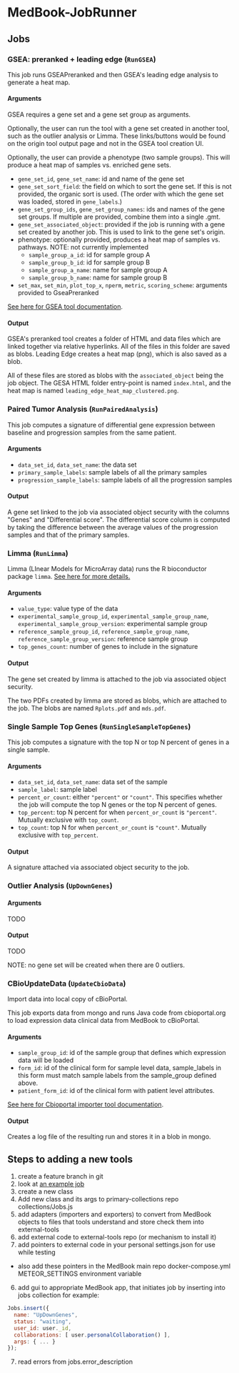 # MedBook-JobRunner

## Jobs

### GSEA: preranked + leading edge (`RunGSEA`)

This job runs GSEAPreranked and then GSEA's leading edge analysis to generate a heat map.

#### Arguments

GSEA requires a gene set and a gene set group as arguments.

Optionally, the user can run the tool with a gene set created in another tool, such as the outlier analysis or Limma. These links/buttons would be found on the origin tool output page and not in the GSEA tool creation UI.

Optionally, the user can provide a phenotype (two sample groups). This will produce a heat map of samples vs. enriched gene sets.

- `gene_set_id`, `gene_set_name`: id and name of the gene set
- `gene_set_sort_field`: the field on which to sort the gene set. If this is not provided, the organic sort is used. (The order with which the gene set was loaded, stored in `gene_labels`.)
- `gene_set_group_ids`, `gene_set_group_names`: ids and names of the gene set groups. If multiple are provided, combine them into a single .gmt.
- `gene_set_associated_object`: provided if the job is running with a gene set created by another job. This is used to link to the gene set's origin.
- phenotype: optionally provided, produces a heat map of samples vs. pathways. NOTE: not currently implemented
  - `sample_group_a_id`: id for sample group A
  - `sample_group_b_id`: id for sample group B
  - `sample_group_a_name`: name for sample group A
  - `sample_group_b_name`: name for sample group B
- `set_max`, `set_min`, `plot_top_x`, `nperm`, `metric`, `scoring_scheme`: arguments provided to GseaPreranked

[See here for GSEA tool documentation](http://www.broadinstitute.org/cancer/software/gsea/doc/GSEAUserGuideFrame.html).

#### Output

GSEA's preranked tool creates a folder of HTML and data files which are linked together via relative hyperlinks. All of the files in this folder are saved as blobs. Leading Edge creates a heat map (png), which is also saved as a blob.

All of these files are stored as blobs with the `associated_object` being the job object. The GESA HTML folder entry-point is named `index.html`, and the heat map is named `leading_edge_heat_map_clustered.png`.

### Paired Tumor Analysis (`RunPairedAnalysis`)

This job computes a signature of differential gene expression between baseline and progression samples from the same patient.

#### Arguments

- `data_set_id`, `data_set_name`: the data set
- `primary_sample_labels`: sample labels of all the primary samples
- `progression_sample_labels`: sample labels of all the progression samples

#### Output

A gene set linked to the job via associated object security with the columns "Genes" and "Differential score". The differential score column is computed by taking the difference between the average values of the progression samples and that of the primary samples.

### Limma (`RunLimma`)

Limma (LInear Models for MicroArray data) runs the R bioconductor package `limma`. [See here for more details.](https://bioconductor.org/packages/release/bioc/html/limma.html)

#### Arguments
- `value_type`: value type of the data
- `experimental_sample_group_id`, `experimental_sample_group_name`, `experimental_sample_group_version`: experimental sample group
- `reference_sample_group_id`, `reference_sample_group_name`, `reference_sample_group_version`: reference sample group
- `top_genes_count`: number of genes to include in the signature

#### Output

The gene set created by limma is attached to the job via associated object security.

The two PDFs created by limma are stored as blobs, which are attached to the job. The blobs are named `Rplots.pdf` and `mds.pdf`.

### Single Sample Top Genes (`RunSingleSampleTopGenes`)

This job computes a signature with the top N or top N percent of genes in a single sample.

#### Arguments

- `data_set_id`, `data_set_name`: data set of the sample
- `sample_label`: sample label
- `percent_or_count`: either `"percent"` or `"count"`. This specifies whether the job will compute the top N genes or the top N percent of genes.
- `top_percent`: top N percent for when `percent_or_count` is `"percent"`. Mutually exclusive with `top_count`.
- `top_count`: top N for when `percent_or_count` is `"count"`. Mutually exclusive with `top_percent`.

#### Output

A signature attached via associated object security to the job.

### Outlier Analysis (`UpDownGenes`)

#### Arguments

TODO

#### Output

TODO

NOTE: no gene set will be created when there are 0 outliers.

### CBioUpdateData (`UpdateCbioData`)

Import data into local copy of cBioPortal.

This job exports data from mongo and runs Java code from cbioportal.org to load expression data clinical data from MedBook to cBioPortal.

#### Arguments
- `sample_group_id`: id of the sample group that defines which expression data will be loaded
- `form_id`: id of the clinical form for sample level data, sample_labels in this form must match sample labels from the sample_group defined above.
- `patient_form_id`: id of the clinical form with patient level attributes.

[See here for Cbioportal importer tool documentation](https://cbioportal.readthedocs.io/en/latest/#data-loading).

#### Output

Creates a log file of the resulting run and stores it in a blob in mongo.

## Steps to adding a new tools

1. create a feature branch in git
2. look at [an example job](https://github.com/UCSC-MedBook/MedBook-JobRunner/blob/master/webapp/server/classes/RunLimma.js)
3. create a new class
4. Add new class and its args to primary-collections repo collections/Jobs.js
4. add adapters (importers and exporters) to convert from MedBook objects to files that tools understand and store check them into external-tools
4. add external code to external-tools repo (or mechanism to install it)
5. add pointers to external code in your personal settings.json for use while testing
  - also add these pointers in the MedBook main repo docker-compose.yml METEOR_SETTINGS environment variable
6. add gui to appropriate MedBook app, that initiates job by inserting into jobs collection
  for example:
```js
Jobs.insert({
  name: "UpDownGenes",
  status: "waiting",
  user_id: user._id,
  collaborations: [ user.personalCollaboration() ],
  args: { ... }
});
```
7. read errors from jobs.error_description
